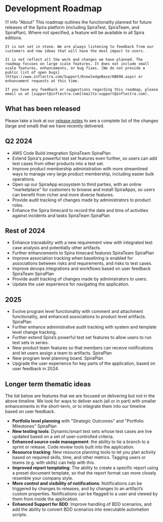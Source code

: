 # Development Roadmap

!!! info "About"
    This roadmap outlines the functionality planned for future releases of the Spira platform (including SpiraTest, SpiraTeam, and SpiraPlan). Where not specified, a feature will be available in all Spira editions.
    
    It is not set in stone. We are always listening to feedback from our customers and new ideas that will have the most impact to users.

    It is not reflect all the work and changes we have planned. The roadmap focuses on large scale features. It does not include small scale features, enhancements, or bug fixes. [We do not provide a public list of open bugs](https://www.inflectra.com/Support/KnowledgeBase/KB698.aspx) or enhancement requests at this time.
    
    If you have any feedback or suggestions regarding this roadmap, please email us at [support@inflectra.com](mailto:support@inflectra.com).

## What has been released
Please take a look at our [release notes](release-notes-v7.md) to see a complete list of the changes (large and small) that we have recently delivered.

## Q2 2024
- AWS Code Build integration <span class="pill">SpiraTeam</span> <span class="pill">SpiraPlan</span>
- Extend Spira's powerful test set features even further, so users can add test cases from other products into a test set.
- Improve product membership administration with more streamlined ways to manage very large product membership, including easier bulk operations.
- Open up our SpiraApp ecosystem to third parties, with an online "marketplace" for customers to browse and install SpiraApps, so users can benefit from richer and more diverse features.
- Provide audit tracking of changes made by administrators to product roles.
- Enhance the Spira timecard to record the date and time of activities against incidents and tasks <span class="pill">SpiraTeam</span> <span class="pill">SpiraPlan</span>

## Rest of 2024
- Enhance traceability with a new requirement view with integrated test case analysis and potentially other artifacts.
- Further enhancements to Spira timecard features <span class="pill">SpiraTeam</span> <span class="pill">SpiraPlan</span>
- Improve association tracking when baselining is enabled for associations between risks and requirements, and risks to test cases. 
- Improve devops integrations and workflows based on user feedback <span class="pill">SpiraTeam</span> <span class="pill">SpiraPlan</span>
- Provide audit tracking of changes made by administrators to users.
- Update the user experience for navigating the application.

## 2025
- Evolve program level functionality with comment and attachment functionality, and enhanced associations to product level artifacts. <span class="pill">SpiraPlan</span>
- Further enhance administrative audit tracking with system and template level change tracking.
- Further extend Spira’s powerful test set features to allow users to run test sets in series.
- New product team features so that members can receive notifications and let users assign a team to artifacts. <span class="pill">SpiraPlan</span>
- New program level planning board. <span class="pill">SpiraPlan</span>
- Upgrade the user experience for key parts of the application, based on user feedback in 2024.


## Longer term thematic ideas
The list below are features that we are focused on delivering but not in the above timeline. We look for ways to deliver each (all or in part) with smaller enhancements in the short-term, or to integrate them into our timeline based on user feedback.

- **Portfolio level planning** with "Strategic Outcomes" and "Portfolio Milestones" <span class="pill">SpiraPlan</span>
- **New testing tools**: Dynamic/smart test sets whose test cases are live updated based on a set of user-controlled criteria.
- **Enhanced source code management**: the ability to tie a branch to a sprint or release. Code review tools built into the application.
- **Resource tracking**: New resource planning tools to let you plan activity based on required skills, time, and other metrics. Tagging users or teams (e.g. with skills) can help with this.
- **Improved report templating**: The ability to create a specific report using a preset document template, so that the report format can more closely resemble your company style.
- **More control and visibility of notifications**: Notifications can be triggered by changes to releases, and by changes to an artifact’s custom properties. Notifications can be flagged to a user and viewed by them from inside the application.
- **Enhanced Support for BDD**: Improve handling of BDD scenarios, and add the ability to convert BDD scenarios into executable automation scripts.